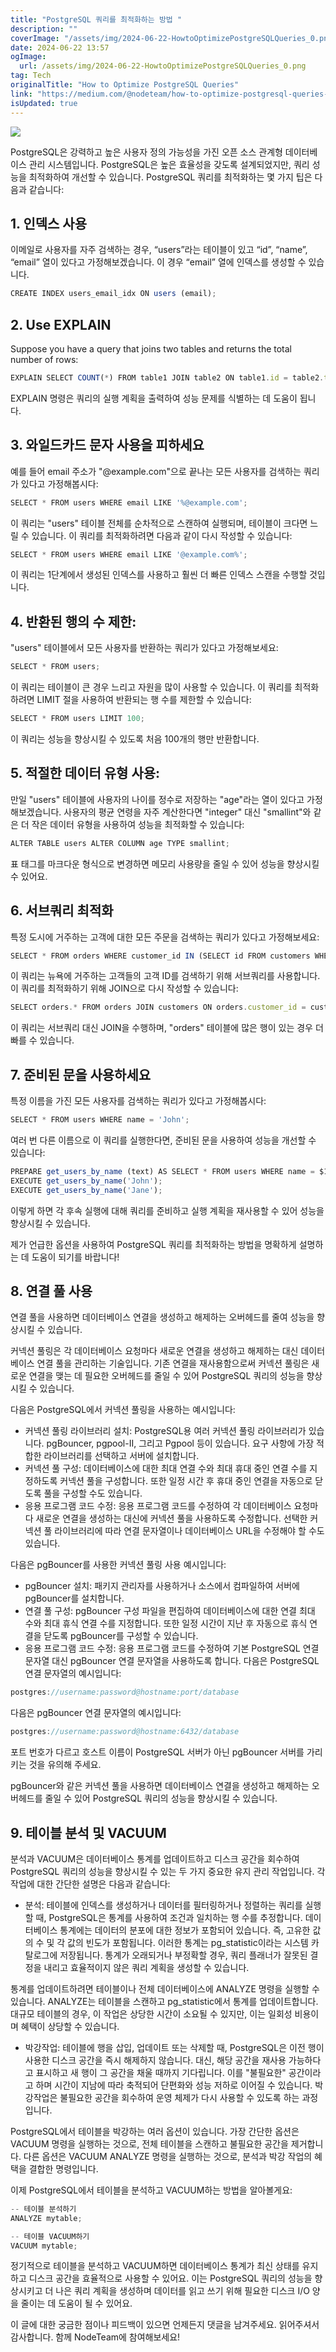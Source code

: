 ```yaml
---
title: "PostgreSQL 쿼리를 최적화하는 방법 "
description: ""
coverImage: "/assets/img/2024-06-22-HowtoOptimizePostgreSQLQueries_0.png"
date: 2024-06-22 13:57
ogImage: 
  url: /assets/img/2024-06-22-HowtoOptimizePostgreSQLQueries_0.png
tag: Tech
originalTitle: "How to Optimize PostgreSQL Queries"
link: "https://medium.com/@nodeteam/how-to-optimize-postgresql-queries-226e6ff15f72"
isUpdated: true
---
```





<img src="/assets/img/2024-06-22-HowtoOptimizePostgreSQLQueries_0.png" />

PostgreSQL은 강력하고 높은 사용자 정의 가능성을 가진 오픈 소스 관계형 데이터베이스 관리 시스템입니다. PostgreSQL은 높은 효율성을 갖도록 설계되었지만, 쿼리 성능을 최적화하여 개선할 수 있습니다. PostgreSQL 쿼리를 최적화하는 몇 가지 팁은 다음과 같습니다:

## 1. 인덱스 사용

이메일로 사용자를 자주 검색하는 경우, “users”라는 테이블이 있고 “id”, “name”, “email” 열이 있다고 가정해보겠습니다. 이 경우 “email” 열에 인덱스를 생성할 수 있습니다.

<div class="content-ad"></div>


```js
CREATE INDEX users_email_idx ON users (email);
```

## 2. Use EXPLAIN

Suppose you have a query that joins two tables and returns the total number of rows:

```js
EXPLAIN SELECT COUNT(*) FROM table1 JOIN table2 ON table1.id = table2.table1_id;
```  


<div class="content-ad"></div>

EXPLAIN 명령은 쿼리의 실행 계획을 출력하여 성능 문제를 식별하는 데 도움이 됩니다.

## 3. 와일드카드 문자 사용을 피하세요

예를 들어 email 주소가 "@example.com"으로 끝나는 모든 사용자를 검색하는 쿼리가 있다고 가정해봅시다:

```js
SELECT * FROM users WHERE email LIKE '%@example.com';
```

<div class="content-ad"></div>

이 쿼리는 "users" 테이블 전체를 순차적으로 스캔하여 실행되며, 테이블이 크다면 느릴 수 있습니다. 이 쿼리를 최적화하려면 다음과 같이 다시 작성할 수 있습니다:

```js
SELECT * FROM users WHERE email LIKE '@example.com%';
```

이 쿼리는 1단계에서 생성된 인덱스를 사용하고 훨씬 더 빠른 인덱스 스캔을 수행할 것입니다.

## 4. 반환된 행의 수 제한:

<div class="content-ad"></div>

"users" 테이블에서 모든 사용자를 반환하는 쿼리가 있다고 가정해보세요:

```js
SELECT * FROM users;
```

이 쿼리는 테이블이 큰 경우 느리고 자원을 많이 사용할 수 있습니다. 이 쿼리를 최적화하려면 LIMIT 절을 사용하여 반환되는 행 수를 제한할 수 있습니다:

```js
SELECT * FROM users LIMIT 100;
```

<div class="content-ad"></div>

이 쿼리는 성능을 향상시킬 수 있도록 처음 100개의 행만 반환합니다.

## 5. 적절한 데이터 유형 사용:

만일 "users" 테이블에 사용자의 나이를 정수로 저장하는 "age"라는 열이 있다고 가정해보겠습니다. 사용자의 평균 연령을 자주 계산한다면 "integer" 대신 "smallint"와 같은 더 작은 데이터 유형을 사용하여 성능을 최적화할 수 있습니다:

```js
ALTER TABLE users ALTER COLUMN age TYPE smallint;
```

<div class="content-ad"></div>

표 태그를 마크다운 형식으로 변경하면 메모리 사용량을 줄일 수 있어 성능을 향상시킬 수 있어요.

## 6. 서브쿼리 최적화

특정 도시에 거주하는 고객에 대한 모든 주문을 검색하는 쿼리가 있다고 가정해보세요:

```js
SELECT * FROM orders WHERE customer_id IN (SELECT id FROM customers WHERE city = '뉴욕');
```

<div class="content-ad"></div>

이 쿼리는 뉴욕에 거주하는 고객들의 고객 ID를 검색하기 위해 서브쿼리를 사용합니다. 이 쿼리를 최적화하기 위해 JOIN으로 다시 작성할 수 있습니다:

```js
SELECT orders.* FROM orders JOIN customers ON orders.customer_id = customers.id WHERE customers.city = 'New York';
```

이 쿼리는 서브쿼리 대신 JOIN을 수행하며, "orders" 테이블에 많은 행이 있는 경우 더 빠를 수 있습니다.

## 7. 준비된 문을 사용하세요

<div class="content-ad"></div>

특정 이름을 가진 모든 사용자를 검색하는 쿼리가 있다고 가정해봅시다:

```js
SELECT * FROM users WHERE name = 'John';
```

여러 번 다른 이름으로 이 쿼리를 실행한다면, 준비된 문을 사용하여 성능을 개선할 수 있습니다:

```js
PREPARE get_users_by_name (text) AS SELECT * FROM users WHERE name = $1;
EXECUTE get_users_by_name('John');
EXECUTE get_users_by_name('Jane');
```

<div class="content-ad"></div>

이렇게 하면 각 후속 실행에 대해 쿼리를 준비하고 실행 계획을 재사용할 수 있어 성능을 향상시킬 수 있습니다.

제가 언급한 옵션을 사용하여 PostgreSQL 쿼리를 최적화하는 방법을 명확하게 설명하는 데 도움이 되기를 바랍니다!

## 8. 연결 풀 사용

연결 풀을 사용하면 데이터베이스 연결을 생성하고 해제하는 오버헤드를 줄여 성능을 향상시킬 수 있습니다.

<div class="content-ad"></div>

커넥션 풀링은 각 데이터베이스 요청마다 새로운 연결을 생성하고 해제하는 대신 데이터베이스 연결 풀을 관리하는 기술입니다. 기존 연결을 재사용함으로써 커넥션 풀링은 새로운 연결을 맺는 데 필요한 오버헤드를 줄일 수 있어 PostgreSQL 쿼리의 성능을 향상시킬 수 있습니다.

다음은 PostgreSQL에서 커넥션 풀링을 사용하는 예시입니다:

- 커넥션 풀링 라이브러리 설치: PostgreSQL용 여러 커넥션 풀링 라이브러리가 있습니다. pgBouncer, pgpool-II, 그리고 Pgpool 등이 있습니다. 요구 사항에 가장 적합한 라이브러리를 선택하고 서버에 설치합니다.
- 커넥션 풀 구성: 데이터베이스에 대한 최대 연결 수와 최대 휴대 중인 연결 수를 지정하도록 커넥션 풀을 구성합니다. 또한 일정 시간 후 휴대 중인 연결을 자동으로 닫도록 풀을 구성할 수도 있습니다.
- 응용 프로그램 코드 수정: 응용 프로그램 코드를 수정하여 각 데이터베이스 요청마다 새로운 연결을 생성하는 대신에 커넥션 풀을 사용하도록 수정합니다. 선택한 커넥션 풀 라이브러리에 따라 연결 문자열이나 데이터베이스 URL을 수정해야 할 수도 있습니다.

다음은 pgBouncer를 사용한 커넥션 풀링 사용 예시입니다:

<div class="content-ad"></div>

- pgBouncer 설치: 패키지 관리자를 사용하거나 소스에서 컴파일하여 서버에 pgBouncer를 설치합니다.
- 연결 풀 구성: pgBouncer 구성 파일을 편집하여 데이터베이스에 대한 연결 최대 수와 최대 휴식 연결 수를 지정합니다. 또한 일정 시간이 지난 후 자동으로 휴식 연결을 닫도록 pgBouncer를 구성할 수 있습니다.
- 응용 프로그램 코드 수정: 응용 프로그램 코드를 수정하여 기본 PostgreSQL 연결 문자열 대신 pgBouncer 연결 문자열을 사용하도록 합니다. 다음은 PostgreSQL 연결 문자열의 예시입니다:

```js
postgres://username:password@hostname:port/database
```

다음은 pgBouncer 연결 문자열의 예시입니다:

```js
postgres://username:password@hostname:6432/database
```

<div class="content-ad"></div>

포트 번호가 다르고 호스트 이름이 PostgreSQL 서버가 아닌 pgBouncer 서버를 가리키는 것을 유의해 주세요.

pgBouncer와 같은 커넥션 풀을 사용하면 데이터베이스 연결을 생성하고 해제하는 오버헤드를 줄일 수 있어 PostgreSQL 쿼리의 성능을 향상시킬 수 있습니다.

## 9. 테이블 분석 및 VACUUM

분석과 VACUUM은 데이터베이스 통계를 업데이트하고 디스크 공간을 회수하여 PostgreSQL 쿼리의 성능을 향상시킬 수 있는 두 가지 중요한 유지 관리 작업입니다. 각 작업에 대한 간단한 설명은 다음과 같습니다:

<div class="content-ad"></div>

- 분석: 테이블에 인덱스를 생성하거나 데이터를 필터링하거나 정렬하는 쿼리를 실행할 때, PostgreSQL은 통계를 사용하여 조건과 일치하는 행 수를 추정합니다. 데이터베이스 통계에는 데이터의 분포에 대한 정보가 포함되어 있습니다. 즉, 고유한 값의 수 및 각 값의 빈도가 포함됩니다. 이러한 통계는 pg_statistic이라는 시스템 카탈로그에 저장됩니다. 통계가 오래되거나 부정확할 경우, 쿼리 플래너가 잘못된 결정을 내리고 효율적이지 않은 쿼리 계획을 생성할 수 있습니다.

통계를 업데이트하려면 테이블이나 전체 데이터베이스에 ANALYZE 명령을 실행할 수 있습니다. ANALYZE는 테이블을 스캔하고 pg_statistic에서 통계를 업데이트합니다. 대규모 테이블의 경우, 이 작업은 상당한 시간이 소요될 수 있지만, 이는 일회성 비용이며 혜택이 상당할 수 있습니다.

- 박강작업: 테이블에 행을 삽입, 업데이트 또는 삭제할 때, PostgreSQL은 이전 행이 사용한 디스크 공간을 즉시 해제하지 않습니다. 대신, 해당 공간을 재사용 가능하다고 표시하고 새 행이 그 공간을 채울 때까지 기다립니다. 이를 "불필요한" 공간이라고 하며 시간이 지남에 따라 축적되어 단편화와 성능 저하로 이어질 수 있습니다. 박강작업은 불필요한 공간을 회수하여 운영 체제가 다시 사용할 수 있도록 하는 과정입니다.

PostgreSQL에서 테이블을 박강하는 여러 옵션이 있습니다. 가장 간단한 옵션은 VACUUM 명령을 실행하는 것으로, 전체 테이블을 스캔하고 불필요한 공간을 제거합니다. 다른 옵션은 VACUUM ANALYZE 명령을 실행하는 것으로, 분석과 박강 작업의 혜택을 결합한 명령입니다.

<div class="content-ad"></div>

이제 PostgreSQL에서 테이블을 분석하고 VACUUM하는 방법을 알아볼게요:

```js
-- 테이블 분석하기
ANALYZE mytable;

-- 테이블 VACUUM하기
VACUUM mytable;
```

정기적으로 테이블을 분석하고 VACUUM하면 데이터베이스 통계가 최신 상태를 유지하고 디스크 공간을 효율적으로 사용할 수 있어요. 이는 PostgreSQL 쿼리의 성능을 향상시키고 더 나은 쿼리 계획을 생성하며 데이터를 읽고 쓰기 위해 필요한 디스크 I/O 양을 줄이는 데 도움이 될 수 있어요.

이 글에 대한 궁금한 점이나 피드백이 있으면 언제든지 댓글을 남겨주세요.
읽어주셔서 감사합니다. 함께 NodeTeam에 참여해보세요!